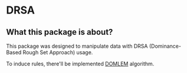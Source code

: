 # DRSA

## What this package is about?
This package was designed to manipulate data with DRSA (Dominance-Based Rough Set Approach) usage.

To induce rules, there'll be implemented [DOMLEM](https://link.springer.com/chapter/10.1007/3-540-45554-X_37) algorithm.
